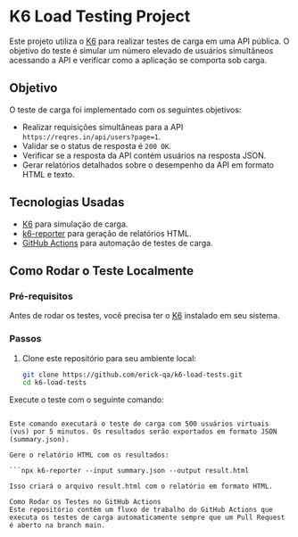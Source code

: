 # K6 Load Testing Project

Este projeto utiliza o [K6](https://k6.io/) para realizar testes de carga em uma API pública. O objetivo do teste é simular um número elevado de usuários simultâneos acessando a API e verificar como a aplicação se comporta sob carga.

## Objetivo

O teste de carga foi implementado com os seguintes objetivos:

- Realizar requisições simultâneas para a API `https://reqres.in/api/users?page=1`.
- Validar se o status de resposta é `200 OK`.
- Verificar se a resposta da API contém usuários na resposta JSON.
- Gerar relatórios detalhados sobre o desempenho da API em formato HTML e texto.

## Tecnologias Usadas

- [K6](https://k6.io/) para simulação de carga.
- [k6-reporter](https://github.com/benc-uk/k6-reporter) para geração de relatórios HTML.
- [GitHub Actions](https://github.com/features/actions) para automação de testes de carga.

## Como Rodar o Teste Localmente

### Pré-requisitos

Antes de rodar os testes, você precisa ter o [K6](https://k6.io/docs/getting-started/) instalado em seu sistema.

### Passos

1. Clone este repositório para seu ambiente local:

   ```bash
   git clone https://github.com/erick-qa/k6-load-tests.git
   cd k6-load-tests
   
Execute o teste com o seguinte comando:

```k6 run load_tests.js --summary-export=summary.json

Este comando executará o teste de carga com 500 usuários virtuais (vus) por 5 minutos. Os resultados serão exportados em formato JSON (summary.json).

Gere o relatório HTML com os resultados:

```npx k6-reporter --input summary.json --output result.html

Isso criará o arquivo result.html com o relatório em formato HTML.

Como Rodar os Testes no GitHub Actions
Este repositório contém um fluxo de trabalho do GitHub Actions que executa os testes de carga automaticamente sempre que um Pull Request é aberto na branch main.
